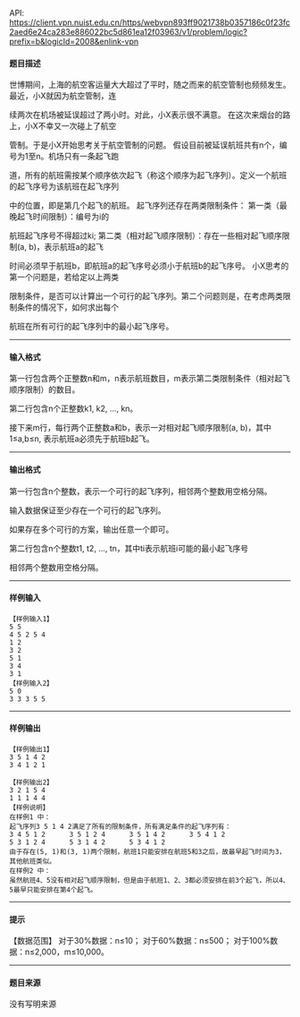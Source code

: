 API: https://client.vpn.nuist.edu.cn/https/webvpn893ff9021738b0357186c0f23fc2aed6e24ca283e886022bc5d861ea12f03963/v1/problem/logic?prefix=b&logicId=2008&enlink-vpn

#### 题目描述

世博期间，上海的航空客运量大大超过了平时，随之而来的航空管制也频频发生。最近，小X就因为航空管制，连

续两次在机场被延误超过了两小时。对此，小X表示很不满意。 在这次来烟台的路上，小X不幸又一次碰上了航空

管制。于是小X开始思考关于航空管制的问题。 假设目前被延误航班共有n个，编号为1至n。机场只有一条起飞跑

道，所有的航班需按某个顺序依次起飞（称这个顺序为起飞序列）。定义一个航班的起飞序号为该航班在起飞序列

中的位置，即是第几个起飞的航班。 起飞序列还存在两类限制条件： 第一类（最晚起飞时间限制）：编号为i的

航班起飞序号不得超过ki; 第二类（相对起飞顺序限制）：存在一些相对起飞顺序限制(a, b)，表示航班a的起飞

时间必须早于航班b，即航班a的起飞序号必须小于航班b的起飞序号。 小X思考的第一个问题是，若给定以上两类

限制条件，是否可以计算出一个可行的起飞序列。第二个问题则是，在考虑两类限制条件的情况下，如何求出每个

航班在所有可行的起飞序列中的最小起飞序号。

---

#### 输入格式

第一行包含两个正整数n和m，n表示航班数目，m表示第二类限制条件（相对起飞顺序限制）的数目。 

第二行包含n个正整数k1, k2, …, kn。 

接下来m行，每行两个正整数a和b，表示一对相对起飞顺序限制(a, b)，其中1≤a,b≤n, 表示航班a必须先于航班b起飞。

---

#### 输出格式

第一行包含n个整数，表示一个可行的起飞序列，相邻两个整数用空格分隔。

输入数据保证至少存在一个可行的起飞序列。

如果存在多个可行的方案，输出任意一个即可。 

第二行包含n个整数t1, t2, …, tn，其中ti表示航班i可能的最小起飞序号

相邻两个整数用空格分隔。

---

#### 样例输入
```
【样例输入1】
5 5
4 5 2 5 4
1 2
3 2
5 1
3 4
3 1
【样例输入2】
5 0
3 3 3 5 5
```

---

#### 样例输出
```
【样例输出1】
3 5 1 4 2
3 4 1 2 1

【样例输出2】
3 2 1 5 4
1 1 1 4 4
【样例说明】
在样例1 中：
起飞序列3 5 1 4 2满足了所有的限制条件，所有满足条件的起飞序列有：
3 4 5 1 2      3 5 1 2 4      3 5 1 4 2      3 5 4 1 2
5 3 1 2 4      5 3 1 4 2      5 3 4 1 2
由于存在(5, 1)和(3, 1)两个限制，航班1只能安排在航班5和3之后，故最早起飞时间为3，其他航班类似。
在样例2 中：
虽然航班4、5没有相对起飞顺序限制，但是由于航班1、2、3都必须安排在前3个起飞，所以4、5最早只能安排在第4个起飞。
```

---

#### 提示

【数据范围】 对于30%数据：n≤10； 对于60%数据：n≤500； 对于100%数据：n≤2,000，m≤10,000。

---

#### 题目来源

没有写明来源